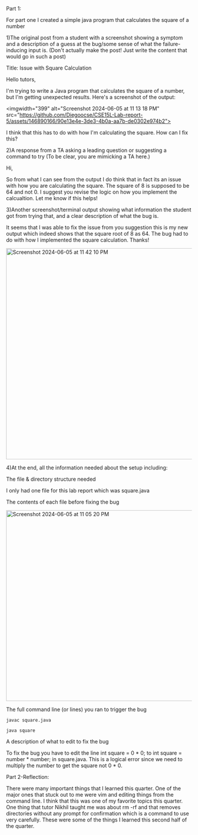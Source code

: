 Part 1:

For part one I created a simple java program that calculates the square of a number

1)The original post from a student with a screenshot showing a symptom and a description of a guess at the bug/some sense of what the failure-inducing input is. (Don't actually make the post! Just write the content that would go in such a post)

Title: Issue with Square Calculation

Hello tutors,

I'm trying to write a Java program that calculates the square of a number, but I'm getting unexpected results. Here's a screenshot of the output:

<imgwidth="399" alt="Screenshot 2024-06-05 at 11 13 18 PM" src="https://github.com/Diegoocse/CSE15L-Lab-report-5/assets/146890166/90e13e4e-3de3-4b0a-aa7b-de0302e974b2">

I think that this has to do with how I'm calculating the square. How can I fix this?


2)A response from a TA asking a leading question or suggesting a command to try (To be clear, you are mimicking a TA here.)

Hi,

So from what I can see from the output I do think that in fact its an issue with how you are calculating the square. The square of 8 is supposed to be 64 and not 0. I suggest you revise the logic on how you implement the calcualtion. Let me know if this helps!


3)Another screenshot/terminal output showing what information the student got from trying that, and a clear description of what the bug is.


It seems that I was able to fix the issue from you suggestion this is my new output which indeed shows that the square root of 8 as 64. The bug had to do with how I implemented the square calculation. Thanks!

<img width="572" alt="Screenshot 2024-06-05 at 11 42 10 PM" src="https://github.com/Diegoocse/CSE15L-Lab-report-5/assets/146890166/2449e52c-65da-4c05-9b54-1128ad4aca7b">

4)At the end, all the information needed about the setup including:

The file & directory structure needed

I only had one file for this lab report which was square.java 

The contents of each file before fixing the bug

<img width="517" alt="Screenshot 2024-06-05 at 11 05 20 PM" src="https://github.com/Diegoocse/CSE15L-Lab-report-5/assets/146890166/f42dc20b-925e-416a-bd34-2a158735271c">


The full command line (or lines) you ran to trigger the bug

`javac square.java`

`java square`


A description of what to edit to fix the bug

To fix the bug you have to edit the line int square = 0 * 0; to int square = number * number; in square.java. This is a logical error since we need to multiply the number to get the square not 0 * 0.


Part 2-Reflection:

There were many important things that I learned this quarter. One of the major ones that stuck out to me were vim and editing things from the command line. I think that this was one of my favorite topics this quarter. One thing that tutor Nikhil taught me was about rm -rf and that removes directories without any prompt for confirmation which is a command to use very carefully. These were some of the things I learned this second half of the quarter.
